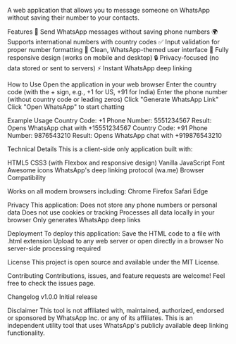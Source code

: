 A web application that allows you to message someone on WhatsApp without saving their number to your contacts.

Features
📱 Send WhatsApp messages without saving phone numbers
🌍 Supports international numbers with country codes
✅ Input validation for proper number formatting
🎨 Clean, WhatsApp-themed user interface
📱 Fully responsive design (works on mobile and desktop)
🔒 Privacy-focused (no data stored or sent to servers)
⚡ Instant WhatsApp deep linking


How to Use
Open the application in your web browser
Enter the country code (with the + sign, e.g., +1 for US, +91 for India)
Enter the phone number (without country code or leading zeros)
Click "Generate WhatsApp Link"
Click "Open WhatsApp" to start chatting


Example Usage
Country Code: +1
Phone Number: 5551234567
Result: Opens WhatsApp chat with +15551234567
Country Code: +91
Phone Number: 9876543210
Result: Opens WhatsApp chat with +919876543210


Technical Details
This is a client-side only application built with:

HTML5
CSS3 (with Flexbox and responsive design)
Vanilla JavaScript
Font Awesome icons
WhatsApp's deep linking protocol (wa.me)
Browser Compatibility


Works on all modern browsers including:
Chrome
Firefox
Safari
Edge


Privacy
This application:
Does not store any phone numbers or personal data
Does not use cookies or tracking
Processes all data locally in your browser
Only generates WhatsApp deep links


Deployment
To deploy this application:
Save the HTML code to a file with .html extension
Upload to any web server or open directly in a browser
No server-side processing required


License
This project is open source and available under the MIT License.


Contributing
Contributions, issues, and feature requests are welcome! Feel free to check the issues page.


Changelog
v1.0.0
Initial release


Disclaimer
This tool is not affiliated with, maintained, authorized, endorsed or sponsored by WhatsApp Inc. or any of its affiliates. This is an independent utility tool that uses WhatsApp's publicly available deep linking functionality.
